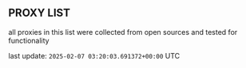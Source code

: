 ## PROXY LIST

all proxies in this list were collected from open sources and tested for functionality

last update: `2025-02-07 03:20:03.691372+00:00` UTC